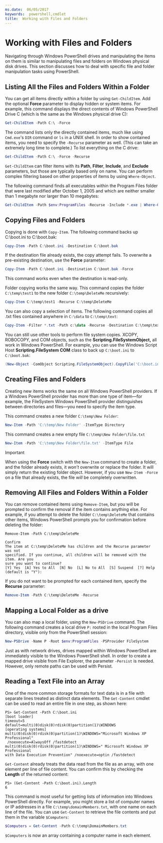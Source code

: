 ```yaml
---
ms.date:  06/05/2017
keywords:  powershell,cmdlet
title:  Working with Files and Folders
---
```

# Working with Files and Folders

Navigating through Windows PowerShell drives and manipulating the items on them is similar to
manipulating files and folders on Windows physical disk drives. This section discusses how to deal
with specific file and folder manipulation tasks using PowerShell.

## Listing All the Files and Folders Within a Folder

You can get all items directly within a folder by using `Get-ChildItem`. Add the optional
**Force** parameter to display hidden or system items. For example, this command displays the direct
contents of Windows PowerShell Drive C (which is the same as the Windows physical drive C):

```powershell
Get-ChildItem -Path C:\ -Force
```

The command lists only the directly contained items, much like using `Cmd.exe`'s `DIR` command or
`ls` in a UNIX shell. In order to show contained items, you need to specify the `-Recurse`
parameter as well. (This can take an extremely long time to complete.) To list everything on the C
drive:

```powershell
Get-ChildItem -Path C:\ -Force -Recurse
```

`Get-ChildItem` can filter items with its **Path**, **Filter**, **Include**, and **Exclude**
parameters, but those are typically based only on name. You can perform complex filtering based on
other properties of items by using `Where-Object`.

The following command finds all executables within the Program Files folder that were last modified
after October 1, 2005 and which are neither smaller than 1 megabyte nor larger than 10 megabytes:

```powershell
Get-ChildItem -Path $env:ProgramFiles -Recurse -Include *.exe | Where-Object -FilterScript {($_.LastWriteTime -gt '2005-10-01') -and ($_.Length -ge 1mb) -and ($_.Length -le 10mb)}
```

## Copying Files and Folders

Copying is done with `Copy-Item`. The following command backs up C:\\boot.ini to C:\\boot.bak:

```powershell
Copy-Item -Path C:\boot.ini -Destination C:\boot.bak
```

If the destination file already exists, the copy attempt fails. To overwrite a pre-existing
destination, use the **Force** parameter:

```powershell
Copy-Item -Path C:\boot.ini -Destination C:\boot.bak -Force
```

This command works even when the destination is read-only.

Folder copying works the same way. This command copies the folder `C:\temp\test1` to the new folder
`C:\temp\DeleteMe` recursively:

```powershell
Copy-Item C:\temp\test1 -Recurse C:\temp\DeleteMe
```

You can also copy a selection of items. The following command copies all .txt files contained
anywhere in `C:\data` to `C:\temp\text`:

```powershell
Copy-Item -Filter *.txt -Path c:\data -Recurse -Destination C:\temp\text
```

You can still use other tools to perform file system copies. XCOPY, ROBOCOPY, and COM objects, such
as the **Scripting.FileSystemObject,** all work in Windows PowerShell. For example, you can use the
Windows Script Host **Scripting.FileSystem COM** class to back up `C:\boot.ini` to `C:\boot.bak`:

```powershell
(New-Object -ComObject Scripting.FileSystemObject).CopyFile('C:\boot.ini', 'C:\boot.bak')
```

## Creating Files and Folders

Creating new items works the same on all Windows PowerShell providers. If a Windows PowerShell
provider has more than one type of item—for example, the FileSystem Windows PowerShell provider
distinguishes between directories and files—you need to specify the item type.

This command creates a new folder `C:\temp\New Folder`:

```powershell
New-Item -Path 'C:\temp\New Folder' -ItemType Directory
```

This command creates a new empty file `C:\temp\New Folder\file.txt`

```powershell
New-Item -Path 'C:\temp\New Folder\file.txt' -ItemType File
```

> [!IMPORTANT]
> When using the **Force** switch with the `New-Item` command to create a folder, and the folder
> already exists, it _won't_ overwrite or replace the folder. It will simply return the existing
> folder object. However, if you use `New-Item -Force` on a file that already exists, the file _will_
> be completely overwritten.

## Removing All Files and Folders Within a Folder

You can remove contained items using `Remove-Item`, but you will be prompted to confirm the
removal if the item contains anything else. For example, if you attempt to delete the folder
`C:\temp\DeleteMe` that contains other items, Windows PowerShell prompts you for confirmation before
deleting the folder:

```
Remove-Item -Path C:\temp\DeleteMe

Confirm
The item at C:\temp\DeleteMe has children and the Recurse parameter was not
specified. If you continue, all children will be removed with the item. Are you
sure you want to continue?
[Y] Yes  [A] Yes to All  [N] No  [L] No to All  [S] Suspend  [?] Help
(default is "Y"):
```

If you do not want to be prompted for each contained item, specify the **Recurse** parameter:

```powershell
Remove-Item -Path C:\temp\DeleteMe -Recurse
```

## Mapping a Local Folder as a drive

You can also map a local folder, using the `New-PSDrive` command. The following command creates a
local drive `P:` rooted in the local Program Files directory, visible only from the PowerShell
session:

```powershell
New-PSDrive -Name P -Root $env:ProgramFiles -PSProvider FileSystem
```

Just as with network drives, drives mapped within Windows PowerShell are immediately visible to the
Windows PowerShell shell. In order to create a mapped drive visible from File Explorer, the
parameter `-Persist` is needed. However, only remote paths can be used with Persist.

## Reading a Text File into an Array

One of the more common storage formats for text data is in a file with separate lines treated as
distinct data elements. The `Get-Content` cmdlet can be used to read an entire file in one step,
as shown here:

```
PS> Get-Content -Path C:\boot.ini
[boot loader]
timeout=5
default=multi(0)disk(0)rdisk(0)partition(1)\WINDOWS
[operating systems]
multi(0)disk(0)rdisk(0)partition(1)\WINDOWS="Microsoft Windows XP Professional"
 /noexecute=AlwaysOff /fastdetect
multi(0)disk(0)rdisk(0)partition(1)\WINDOWS=" Microsoft Windows XP Professional
with Data Execution Prevention" /noexecute=optin /fastdetect
```

`Get-Content` already treats the data read from the file as an array, with one element per line of
file content. You can confirm this by checking the **Length** of the returned content:

```
PS> (Get-Content -Path C:\boot.ini).Length
6
```

This command is most useful for getting lists of information into Windows PowerShell directly. For
example, you might store a list of computer names or IP addresses in a file
`C:\temp\domainMembers.txt`, with one name on each line of the file. You can use `Get-Content` to
retrieve the file contents and put them in the variable `$Computers`:

```powershell
$Computers = Get-Content -Path C:\temp\DomainMembers.txt
```

`$Computers` is now an array containing a computer name in each element.
